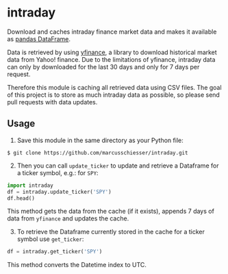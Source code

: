 # intraday

Download and caches intraday finance market data and makes it available as [pandas DataFrame](https://pandas.pydata.org/pandas-docs/stable/reference/api/pandas.DataFrame.html).

Data is retrieved by using [yfinance](https://pypi.org/project/yfinance/), a library 
to download historical market data from Yahoo! finance.
Due to the limitations of yfinance, intraday data can only by downloaded for the last 30 days and only for 7 days per request.

Therefore this module is caching all retrieved data using CSV files. The goal of this project is to store as much 
intraday data as possible, so please send pull requests with data updates. 

## Usage

1. Save this module in the same directory as your Python file:
```
$ git clone https://github.com/marcusschiesser/intraday.git
```

2. Then you can call `update_ticker` to update and retrieve a Dataframe for a ticker symbol, e.g.: for `SPY`:
```python
import intraday
df = intraday.update_ticker('SPY')
df.head()
```
This method gets the data from the cache (if it exists), appends 7 days of data from `yfinance` and updates the cache. 

3. To retrieve the Dataframe currently stored in the cache for a ticker symbol use `get_ticker`:
```python
df = intraday.get_ticker('SPY')
```
This method converts the Datetime index to UTC.